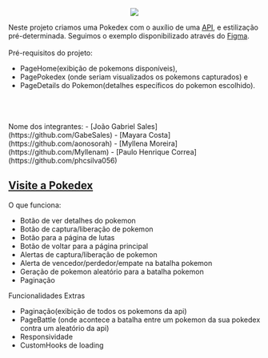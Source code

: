<p align="center">
  <img  src="https://user-images.githubusercontent.com/102835599/180620763-88ac758b-4d1e-4cfb-9630-8b68cae79e48.png">
</p>





Neste projeto criamos uma Pokedex com o auxílio de uma [API](https://pokeapi.co/), e estilização pré-determinada. Seguimos o exemplo disponibilizado através do [Figma](https://www.figma.com/file/KseyA2Ofghiek2Cy3ZaDre/Wireframe---Pok%C3%A9dex-(Copy)?node-id=2%3A2). 
<br>
<br>
Pré-requisitos do projeto:
 - PageHome(exibição de pokemons disponíveis),
 - PagePokedex (onde seriam visualizados os pokemons capturados) e 
 - PageDetails do Pokemon(detalhes específicos do pokemon escolhido).
<br>
<br>
<br>Nome dos integrantes: 
- [João Gabriel Sales](https://github.com/GabeSales)
- [Mayara Costa](https://github.com/aonosorah)
- [Myllena Moreira](https://github.com/Myllenam)
- [Paulo Henrique Correa](https://github.com/phcsilva056)

## [Visite a Pokedex](https://pokedex-five.surge.sh)

O que funciona:
- Botão de ver detalhes do pokemon
- Botão de captura/liberação de pokemon
- Botão para a página de lutas
- Botão de voltar para a página principal
- Alertas de captura/liberação de pokemon
- Alerta de vencedor/perdedor/empate na batalha pokemon
- Geração de pokemon aleatório para a batalha pokemon
- Paginação


Funcionalidades Extras
- Paginação(exibição de todos os pokemons da api)
- PageBattle (onde acontece a batalha entre um pokemon da sua pokedex contra um aleatório da api)
- Responsividade
- CustomHooks de loading
